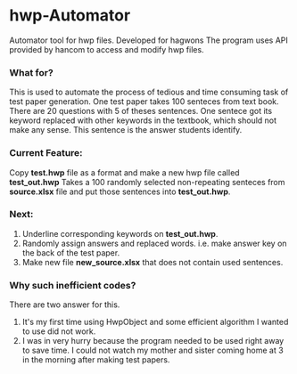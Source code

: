 # hwp-Automator
Automator tool for hwp files. Developed for hagwons
The program uses API provided by hancom to access and modify hwp files.

### What for?
This is used to automate the process of tedious and time consuming task of test paper generation. One test paper takes 100 senteces from text book. There are 20 questions with 5 of theses sentences. One sentece got its keyword replaced with other keywords in the textbook, which should not make any sense. This sentence is the answer students identify.

### Current Feature:
Copy **test.hwp** file as a format and make a new hwp file called **test_out.hwp**
Takes a 100 randomly selected non-repeating senteces from **source.xlsx** file and put those sentences into **test_out.hwp**. 

### Next:
1. Underline corresponding keywords on **test_out.hwp**.
2. Randomly assign answers and replaced words. i.e. make answer key on the back of the test paper.
3. Make new file __new_source.xlsx__ that does not contain used sentences.

### Why such inefficient codes?
There are two answer for this. 
1. It's my first time using HwpObject and some efficient algorithm I wanted to use did not work.
2. I was in very hurry because the program needed to be used right away to save time. I could not watch my mother and sister coming home at 3 in the morning after making test papers. 

